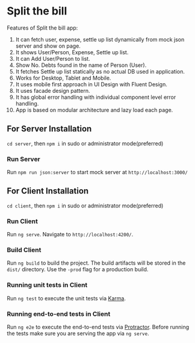 # Split the bill

Features of Split the bill app:

1. It can fetch user, expense, settle up list dynamically from mock json server and show on page.
2. It shows User/Person, Expense, Settle up list.
3. It can Add User/Person to list.
4. Show No. Debts found in the name of Person (User).
5. It fetches Settle up list statically as no actual DB used in application.
6. Works for Desktop, Tablet and Mobile.
7. It uses mobile first approach in UI Design with Fluent Design.
8. It uses facade design pattern.
9. It has global error handling with individual component level error handling.
10. App is based on modular architecture and lazy load each page.

## For Server Installation

`cd server`, then `npm i` in sudo or administrator mode(preferred)

### Run Server

Run `npm run json:server` to start mock server at `http://localhost:3000/`

## For Client Installation

`cd client`, then `npm i` in sudo or administrator mode(preferred)


### Run Client

Run `ng serve`. Navigate to `http://localhost:4200/`.


### Build Client

Run `ng build` to build the project. The build artifacts will be stored in the `dist/` directory. Use the `-prod` flag for a production build.

### Running unit tests in Client

Run `ng test` to execute the unit tests via [Karma](https://karma-runner.github.io).

### Running end-to-end tests in Client

Run `ng e2e` to execute the end-to-end tests via [Protractor](http://www.protractortest.org/).
Before running the tests make sure you are serving the app via `ng serve`.
